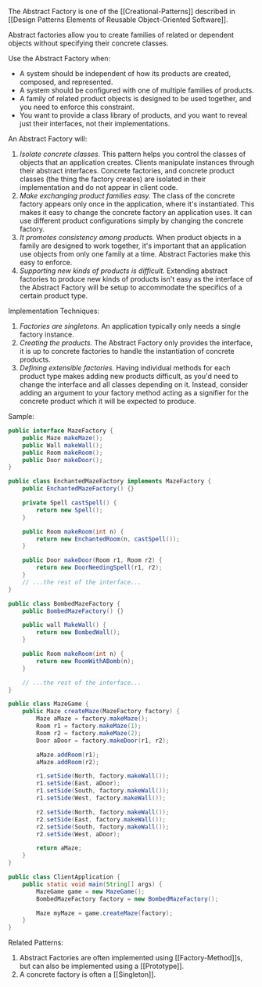The Abstract Factory is one of the [[Creational-Patterns]] described in [[Design Patterns Elements of Reusable Object-Oriented Software]].

Abstract factories allow you to create families of related or dependent objects without specifying their concrete classes.

Use the Abstract Factory when:

* A system should be independent of how its products are created, composed, and represented.
* A system should be configured with one of multiple families of products.
* A family of related product objects is designed to be used together, and you need to enforce this constraint.
* You want to provide a class library of products, and you want to reveal just their interfaces, not their implementations.

An Abstract Factory will:

1. _Isolate concrete classes._ This pattern helps you control the classes of objects that an application creates. Clients manipulate instances through their abstract interfaces. Concrete factories, and concrete product classes (the thing the factory creates) are isolated in their implementation and do not appear in client code.
1. _Make exchanging product families easy._ The class of the concrete factory appears only once in the application, where it's instantiated. This makes it easy to change the concrete factory an application uses. It can use different product configurations simply by changing the concrete factory.
1. _It promotes consistency among products._ When product objects in a family are designed to work together, it's important that an application use objects from only one family at a time. Abstract Factories make this easy to enforce.
1. _Supporting new kinds of products is difficult._ Extending abstract factories to produce new kinds of products isn't easy as the interface of the Abstract Factory will be setup to accommodate the specifics of a certain product type.

Implementation Techniques:

1. _Factories are singletons._ An application typically only needs a single factory instance.
1. _Creating the products._ The Abstract Factory only provides the interface, it is up to concrete factories to handle the instantiation of concrete products.
1. _Defining extensible factories._ Having individual methods for each product type makes adding new products difficult, as you'd need to change the interface and all classes depending on it. Instead, consider adding an argument to your factory method acting as a signifier for the concrete product which it will be expected to produce.

Sample:

```java
public interface MazeFactory {
    public Maze makeMaze();
    public Wall makeWall();
    public Room makeRoom();
    public Door makeDoor();
}

public class EnchantedMazeFactory implements MazeFactory {
    public EnchantedMazeFactory() {}

    private Spell castSpell() {
        return new Spell();
    }

    public Room makeRoom(int n) {
        return new EnchantedRoom(n, castSpell());
    }

    public Door makeDoor(Room r1, Room r2) {
        return new DoorNeedingSpell(r1, r2);
    }
    // ...the rest of the interface...
}

public class BombedMazeFactory {
    public BombedMazeFactory() {}

    public wall MakeWall() {
        return new BombedWall();
    }

    public Room makeRoom(int n) {
        return new RoomWithABomb(n);
    }

    // ...the rest of the interface...
}

public class MazeGame {
    public Maze createMaze(MazeFactory factory) {
        Maze aMaze = factory.makeMaze(); 
        Room r1 = factory.makeMaze(1);
        Room r2 = factory.makeMaze(2);
        Door aDoor = factory.makeDoor(r1, r2);

        aMaze.addRoom(r1);
        aMaze.addRoom(r2);

        r1.setSide(North, factory.makeWall());
        r1.setSide(East, aDoor);
        r1.setSide(South, factory.makeWall());
        r1.setSide(West, factory.makeWall());

        r2.setSide(North, factory.makeWall());
        r2.setSide(East, factory.makeWall());
        r2.setSide(South, factory.makeWall());
        r2.setSide(West, aDoor);

        return aMaze;
    }
}

public class ClientApplication {
    public static void main(String[] args) {
        MazeGame game = new MazeGame();
        BombedMazeFactory factory = new BombedMazeFactory();

        Maze myMaze = game.createMaze(factory);
    }
}
```

Related Patterns:

1. Abstract Factories are often implemented using [[Factory-Method]]s, but can also be implemented using a [[Prototype]].
1. A concrete factory is often a [[Singleton]].